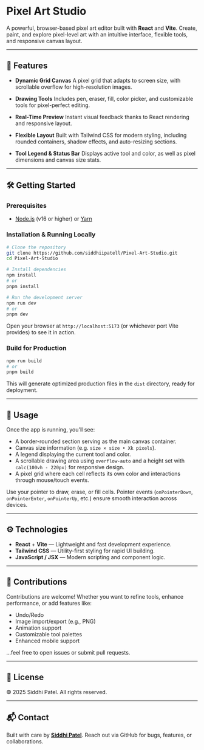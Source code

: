 # Pixel Art Studio

A powerful, browser-based pixel art editor built with **React** and **Vite**. Create, paint, and explore pixel-level art with an intuitive interface, flexible tools, and responsive canvas layout.

---

## 🚀 Features

* **Dynamic Grid Canvas**
  A pixel grid that adapts to screen size, with scrollable overflow for high-resolution images.

* **Drawing Tools**
  Includes pen, eraser, fill, color picker, and customizable tools for pixel-perfect editing.

* **Real-Time Preview**
  Instant visual feedback thanks to React rendering and responsive layout.

* **Flexible Layout**
  Built with Tailwind CSS for modern styling, including rounded containers, shadow effects, and auto-resizing sections.

* **Tool Legend & Status Bar**
  Displays active tool and color, as well as pixel dimensions and canvas size stats.

---

## 🛠 Getting Started

### Prerequisites

* [Node.js](https://nodejs.org/) (v16 or higher) or [Yarn](https://yarnpkg.com/)

### Installation & Running Locally

```bash
# Clone the repository
git clone https://github.com/siddhiipatell/Pixel-Art-Studio.git
cd Pixel-Art-Studio

# Install dependencies
npm install
# or
pnpm install
```

```bash
# Run the development server
npm run dev
# or
pnpm dev
```

Open your browser at `http://localhost:5173` (or whichever port Vite provides) to see it in action.

### Build for Production

```bash
npm run build
# or
pnpm build
```

This will generate optimized production files in the `dist` directory, ready for deployment.

---

## 🎨 Usage

Once the app is running, you'll see:

* A border-rounded section serving as the main canvas container.
* Canvas size information (e.g. `size × size • Xk pixels`).
* A legend displaying the current tool and color.
* A scrollable drawing area using `overflow-auto` and a height set with `calc(100vh - 220px)` for responsive design.
* A pixel grid where each cell reflects its own color and interactions through mouse/touch events.

Use your pointer to draw, erase, or fill cells. Pointer events (`onPointerDown`, `onPointerEnter`, `onPointerUp`, etc.) ensure smooth interaction across devices.

---

## ⚙️ Technologies

* **React** + **Vite** — Lightweight and fast development experience.
* **Tailwind CSS** — Utility-first styling for rapid UI building.
* **JavaScript / JSX** — Modern scripting and component logic.

---

## 🤝 Contributions

Contributions are welcome! Whether you want to refine tools, enhance performance, or add features like:

* Undo/Redo
* Image import/export (e.g., PNG)
* Animation support
* Customizable tool palettes
* Enhanced mobile support

...feel free to open issues or submit pull requests.

---

## 📜 License

© 2025 Siddhi Patel. All rights reserved.

---

## 📬 Contact

Built with care by [**Siddhi Patel**](https://github.com/siddhiipatell). Reach out via GitHub for bugs, features, or collaborations.
